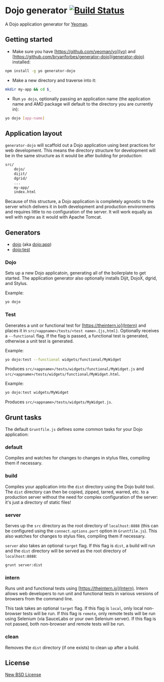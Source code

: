 # Dojo generator [![Build Status](https://secure.travis-ci.org/bryanforbes/generator-dojo.png?branch=master)](https://travis-ci.org/bryanforbes/generator-dojo)

A Dojo application generator for [Yeoman](http://yeoman.io).


## Getting started

* Make sure you have [https://github.com/yeoman/yo](yo) and [https://github.com/bryanforbes/generator-dojo](generator-dojo) installed:
```bash
npm install -g yo generator-dojo
```
* Make a new directory and traverse into it:
```bash
mkdir my-app && cd $_
```
* Run `yo dojo`, optionally passing an application name (the application name and AMD package will default to the directory you are currently in):
```bash
yo dojo [app-name]
```

## Application layout

`generator-dojo` will scaffold out a Dojo application using best practices for web development. This means the directory structure for development will be in the same structure as it would be after building for production:

```bash
src/
    dojo/
	dijit/
	dgrid/
	...
	my-app/
	index.html
```

Because of this structure, a Dojo application is completely agnostic to the server which delivers it in both development and production environments and requires little to no configuration of the server. It will work equally as well with nginx as it would with Apache Tomcat.

## Generators

* [dojo](#dojo) (aka [dojo:app](#dojo))
* [dojo:test](#test)

### Dojo

Sets up a new Dojo applicatoin, generating all of the boilerplate to get started. The application generator also optionally installs Dijit, DojoX, dgrid, and Stylus.

Example:
```bash
yo dojo
```

### Test

Generates a unit or functional test for [https://theintern.io](Intern) and places it in `src/<appname>/tests/<test name>.{js,html}`. Optionally receives a `--functional` flag. If the flag is passed, a functional test is generated, otherwise a unit test is generated.

Example:
```bash
yo dojo:test --functional widgets/functional/MyWidget
```

Produces `src/<appname>/tests/widgets/functional/MyWidget.js` and `src/<appname>/tests/widgets/functional/MyWidget.html`.

Example:
```bash
yo dojo:test widgets/MyWidget
```

Produces `src/<appname>/tests/widgets/MyWidget.js`.

## Grunt tasks

The default `Gruntfile.js` defines some common tasks for your Dojo application:

### default

Compiles and watches for changes to changes in stylus files, compiling them if necessary.

### build

Compiles your application into the `dist` directory using the Dojo build tool. The `dist` directory can then be copied, zipped, tarred, warred, etc. to a production server without the need for complex configuration of the server: it's just a directory of static files!

### server

Serves up the `src` directory as the root directory of `localhost:8888` (this can be configured using the `connect.options.port` option in `Gruntfile.js`). This also watches for changes to stylus files, compiling them if necessary.

`server` also takes an optional `target` flag. If this flag is `dist`, a build will run and the `dist` directory will be served as the root directory of `localhost:8888`:

```bash
grunt server:dist
```

### intern

Runs unit and functional tests using [https://theintern.io](Intern). Intern allows web developers to run unit and functional tests in various versions of browsers from the command line.

This task takes an optional `target` flag. If this flag is `local`, only local non-browser tests will be run. If this flag is `remote`, only remote tests will be run using Selenium (via SauceLabs or your own Selenium server). If this flag is not passed, both non-browser and remote tests will be run.

### clean

Removes the `dist` directory (if one exists) to clean up after a build.

## License

[New BSD License](LICENSE)
